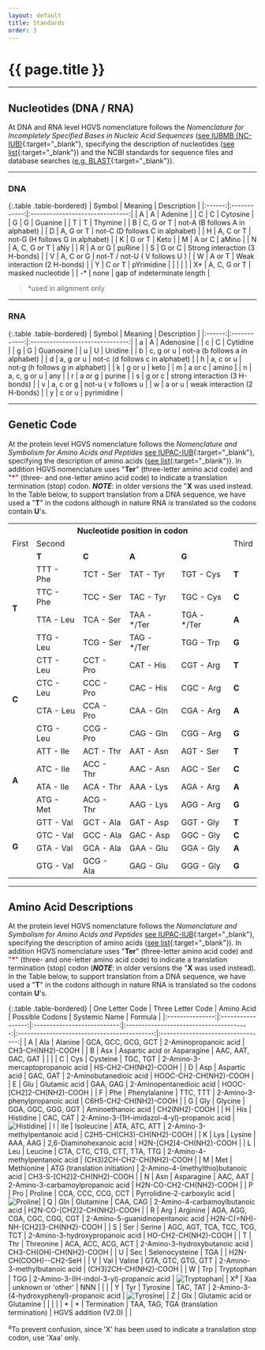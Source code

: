 ```yaml
---
layout: default
title: Standards
order: 3
---
```


# {{ page.title }}

* * * 

<a name ="DNAcode"></a>

## Nucleotides (DNA / RNA)

At DNA and RNA level HGVS nomenclature follows the _Nomenclature for Incompletely Specified Bases in Nucleic Acid Sequences_ ([see IUBMB (NC-IUB)](http://www.chem.qmul.ac.uk/iubmb/misc/naseq.html){:target="\_blank"}, specifying the description of nucleotides ([see list](http://www.chem.qmul.ac.uk/iubmb/misc/naseq.html#500){:target="\_blank"}) and the NCBI standards for sequence files and database searches ([e.g. BLAST](http://www.ncbi.nlm.nih.gov/BLAST/blastcgihelp.shtml){:target="\_blank"}).

* * * 

### **DNA**

{:.table .table-bordered}
| Symbol |    Meaning   |           Description           |
|:------:|:------------:|:-------------------------------:|
| A      | A            | Adenine                         |
| C      | C            | Cytosine                        |
| G      | G            | Guanine                         |
| T      | T            | Thymine                         |
| B      | C, G or T    | not-A (B follows A in alphabet) |
| D      | A, G or T    | not-C (D follows C in alphabet) |
| H      | A, C or T    | not-G (H follows G in alphabet) |
| K      | G or T       | Keto                            |
| M      | A or C       | aMino                           |
| N      | A, C, G or T | aNy                             |
| R      | A or G       | puRine                          |
| S      | G or C       | Strong interaction (3 H-bonds)  |
| V      | A, C or G    | not-T / not-U ( V follows U )   |
| W      | A or T       | Weak interaction (2 H-bonds)    |
| Y      | C or T       | pYrimidine                      |
|        |              |                                 |
| X*     | A, C, G or T | masked nucleotide               |
| -*     | none         | gap of indeterminate length     |

> *used in alignment only

* * * 

### **RNA**

{:.table .table-bordered}
| Symbol |    Meaning   |           Description           |
|:------:|:------------:|:-------------------------------:|
| a      | A            | Adenosine                       |
| c      | C            | Cytidine                        |
| g      | G            | Guanosine                       |
| u      | U            | Uridine                         |
| b      | c, g or u    | not-a (b follows a in alphabet) |
| d      | a, g or u    | not-c (d follows c in alphabet) |
| h      | a, c or u    | not-g (h follows g in alphabet) |
| k      | g or u       | keto                            |
| m      | a or c       | amino                           |
| n      | a, c, g or u | any                             |
| r      | a or g       | purine                          |
| s      | g or c       | strong interaction (3 H-bonds)  |
| v      | a, c or g    | not-u ( v follows u             |
| w      | a or u       | weak interaction (2 H-bonds)    |
| y      | c or u       | pyrimidine                      |

* * * 

<a name ="RNAcode"></a>

## Genetic Code

At the protein level HGVS nomenclature follows the _Nomenclature and Symbolism for Amino Acids and Peptides_ [see IUPAC-IUB](http://www.chem.qmul.ac.uk/iupac/AminoAcid/){:target="\_blank"}, specifying the description of amino acids ([see list](http://www.chem.qmul.ac.uk/iupac/AminoAcid/AA1n2.html#AA1){:target="\_blank"}). In addition HGVS nomenclature uses "**Ter**" (three-letter amino acid code) and "**<font color="red">*</font>**" (three- and one-letter amino acid code) to indicate a translation termination (stop) codon. _**NOTE**_: in older versions the "**X** was used instead.
In the Table below, to support translation from a DNA sequence, we have used a "**T**" in the codons although in nature RNA is translated so the codons contain **U**'s.

<table class="table table-bordered text-center">
  <tr>
    <th colspan="6">Nucleotide position in codon</th>
  </tr>
  <tr>
    <td>First<br></td>
    <td colspan="4">Second</td>
    <td>Third</td>
  </tr>
  <tr>
    <td></td>
    <td><b>T</b></td>
    <td><b>C</b></td>
    <td><b>A</b></td>
    <td><b>G</b></td>
    <td></td>
  </tr>
  <tr class="active">
    <td rowspan="4"><b>T</b><br></td>
    <td>TTT - Phe</td>
    <td>TCT - Ser</td>
    <td>TAT - Tyr</td>
    <td>TGT - Cys</td>
    <td><b>T</b></td>
  </tr>
  <tr class="active">
    <td>TTC - Phe</td>
    <td>TCC - Ser</td>
    <td>TAC - Tyr</td>
    <td>TGC - Cys</td>
    <td><b>C</b></td>
  </tr>
  <tr class="active">
    <td>TTA - Leu</td>
    <td>TCA - Ser</td>
    <td>TAA - */Ter</td>
    <td>TGA - */Ter</td>
    <td><b>A</b></td>
  </tr>
  <tr class="active">
    <td>TTG - Leu</td>
    <td>TCG - Ser</td>
    <td>TAG - */Ter</td>
    <td>TGG - Trp</td>
    <td><b>G</b></td>
  </tr>
  <tr>
    <td rowspan="4"><b>C</b></td>
    <td>CTT - Leu</td>
    <td>CCT - Pro</td>
    <td>CAT - His</td>
    <td>CGT - Arg</td>
    <td><b>T</b></td>
  </tr>
  <tr>
    <td>CTC - Leu</td>
    <td>CCC - Pro</td>
    <td>CAC - His</td>
    <td>CGC - Arg</td>
    <td><b>C</b></td>
  </tr>
  <tr>
    <td>CTA - Leu</td>
    <td>CCA - Pro</td>
    <td>CAA - Gln</td>
    <td>CGA - Arg</td>
    <td><b>A</b></td>
  </tr>
  <tr>
    <td>CTG - Leu</td>
    <td>CCG - Pro</td>
    <td>CAG - Gln</td>
    <td>CGG - Arg</td>
    <td><b>G</b></td>
  </tr>
  <tr class="active">
    <td rowspan="4"><b>A</b></td>
    <td>ATT - Ile</td>
    <td>ACT - Thr</td>
    <td>AAT - Asn</td>
    <td>AGT - Ser</td>
    <td><b>T</b></td>
  </tr>
  <tr class="active">
    <td>ATC - Ile</td>
    <td>ACC - Thr</td>
    <td>AAC - Asn</td>
    <td>AGC - Ser</td>
    <td><b>C</b></td>
  </tr>
  <tr class="active">
    <td>ATA - Ile</td>
    <td>ACA - Thr</td>
    <td>AAA - Lys</td>
    <td>AGA - Arg</td>
    <td><b>A</b></td>
  </tr>
  <tr class="active">
    <td>ATG - Met</td>
    <td>ACG - Thr</td>
    <td>AAG - Lys</td>
    <td>AGG - Arg</td>
    <td><b>G</b></td>
  </tr>
  <tr>
    <td rowspan="4"><b>G</b></td>
    <td>GTT - Val</td>
    <td>GCT - Ala</td>
    <td>GAT - Asp</td>
    <td>GGT - Gly</td>
    <td><b>T</b></td>
  </tr>
  <tr>
    <td>GTC - Val</td>
    <td>GCC - Ala</td>
    <td>GAC - Asp</td>
    <td>GGC - Gly</td>
    <td><b>C</b></td>
  </tr>
  <tr>
    <td>GTA - Val</td>
    <td>GCA - Ala</td>
    <td>GAA - Glu</td>
    <td>GGA - Gly</td>
    <td><b>A</b></td>
  </tr>
  <tr>
    <td>GTG - Val</td>
    <td>GCG - Ala</td>
    <td>GAG - Glu</td>
    <td>GGG - Gly</td>
    <td><b>G</b></td>
  </tr>
</table>

* * * 

<a name ="aacode"></a>

## Amino Acid Descriptions

At the protein level HGVS nomenclature follows the _Nomenclature and Symbolism for Amino Acids and Peptides_ [see IUPAC-IUB](http://www.chem.qmul.ac.uk/iupac/AminoAcid/){:target="\_blank"}, specifying the description of amino acids ([see list](http://www.chem.qmul.ac.uk/iupac/AminoAcid/AA1n2.html#AA1){:target="\_blank"}). In addition HGVS nomenclature uses "**Ter**" (three-letter amino acid code) and "**<font color="red">*</font>**" (three- and one-letter amino acid code) to indicate a translation termination (stop) codon (_**NOTE**_: in older versions the "**X** was used instead). In the Table below, to support translation from a DNA sequence, we have used a "**T**" in the codons although in nature RNA is translated so the codons contain **U**'s. 

{:.table .table-bordered}
| One Letter Code | Three Letter Code |          Amino Acid         |             Possible Codons             |                Systemic Name                |              Formula              |
|:---------------:|:-----------------:|:---------------------------:|:---------------------------------------:|:-------------------------------------------:|:---------------------------------:|
| A               | Ala               | Alanine                     | GCA, GCC, GCG, GCT                      | 2-Aminopropanoic acid                       | CH3-CH(NH2)-COOH                  |
| B               | Asx               | Aspartic acid or Asparagine | AAC, AAT, GAC, GAT                      |                                             |                                   |
| C               | Cys               | Cysteine                    | TGC, TGT                                | 2-Amino-3-mercaptopropanoic acid            | HS-CH2-CH(NH2)-COOH               |
| D               | Asp               | Aspartic acid               | GAC, GAT                                | 2-Aminobutanedioic acid                     | HOOC-CH2-CH(NH2)-COOH             |
| E               | Glu               | Glutamic acid               | GAA, GAG                                | 2-Aminopentanedioic acid                    | HOOC-[CH2]2-CH(NH2)-COOH          |
| F               | Phe               | Phenylalanine               | TTC, TTT                                | 2-Amino-3-phenylpropanoic acid              | C6H5-CH2-CH(NH2)-COOH             |
| G               | Gly               | Glycine                     | GGA, GGC, GGG, GGT                      | Aminoethanoic acid                          | CH2(NH2)-COOH                     |
| H               | His               | Histidine                   | CAC, CAT                                | 2-Amino-3-(1H-imidazol-4-yl)-propanoic acid | ![Histidine]({{site.baseurl}}/assets/AA/histidine.gif)|
| I               | Ile               | Isoleucine                  | ATA, ATC, ATT                           | 2-Amino-3-methylpentanoic acid              | C2H5-CH(CH3)-CH(NH2)-COOH         |
| K               | Lys               | Lysine                      | AAA, AAG                                | 2,6-Diaminohexanoic acid                    | H2N-[CH2]4-CH(NH2)-COOH           |
| L               | Leu               | Leucine                     | CTA, CTC, CTG, CTT, TTA, TTG            | 2-Amino-4-methylpentanoic acid              | (CH3)2CH-CH2-CH(NH2)-COOH         |
| M               | Met               | Methionine                  | ATG (translation initiation)            | 2-Amino-4-(methylthio)butanoic acid         | CH3-S-[CH2]2-CH(NH2)-COOH         |
| N               | Asn               | Asparagine                  | AAC, AAT                                | 2-Amino-3-carbamoylpropanoic acid           | H2N-CO-CH2-CH(NH2)-COOH           |
| P               | Pro               | Proline                     | CCA, CCC, CCG, CCT                      | Pyrrolidine-2-carboxylic acid               | ![Proline]({{site.baseurl}}/assets/AA/proline.gif)|
| Q               | Gln               | Glutamine                   | CAA, CAG                                | 2-Amino-4-carbamoylbutanoic acid            | H2N-CO-[CH2]2-CH(NH2)-COOH        |
| R               | Arg               | Arginine                    | AGA, AGG, CGA, CGC, CGG, CGT            | 2-Amino-5-guanidinopentanoic acid           | H2N-C(=NH)-NH-[CH2]3-CH(NH2)-COOH |
| S               | Ser               | Serine                      | AGC, AGT, TCA, TCC, TCG, TCT            | 2-Amino-3-hydroxypropanoic acid             | HO-CH2-CH(NH2)-COOH               |
| T               | Thr               | Threonine                   | ACA, ACC, ACG, ACT                      | 2-Amino-3-hydroxybutanoic acid              | CH3-CH(OH)-CH(NH2)-COOH           |
| U               | Sec               | Selenocysteine              | TGA                                     |                                             | H2N-CH(COOH)--CH2-SeH             |
| V               | Val               | Valine                      | GTA, GTC, GTG, GTT                      | 2-Amino-3-methylbutanoic acid               | (CH3)2CH-CH(NH2)-COOH             |
| W               | Trp               | Tryptophan                  | TGG                                     | 2-Amino-3-(lH-indol-3-yl)-propanoic acid    | ![Tryptophan]({{site.baseurl}}/assets/AA/tryptophan.gif)|
| X<sup>a</sup>   | Xaa               | unknown or 'other'          | NNN                                     |                                             |                                   |
| Y               | Tyr               | Tyrosine                    | TAC, TAT                                | 2-Amino-3-(4-hydroxyphenyl)-propanoic acid  | ![Tyrosine]({{site.baseurl}}/assets/AA/tyrosine.gif)|
| Z               | Glx               | Glutamic acid or Glutamine  |                                         |                                             |                                   |
| *               | *                 | Termination                 | TAA, TAG, TGA (translation termination) | HGVS addition (V2.0)                        |                                   |

<sup>a</sup>To prevent confusion, since 'X' has been used to indicate a translation stop codon, use 'Xaa' only.
